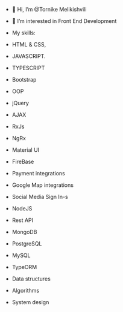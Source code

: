 - 👋 Hi, I’m @Tornike Melikishvili
- 👀 I’m interested in Front End Development

- My skills:
- HTML & CSS,
- JAVASCRIPT.
- TYPESCRIPT
- Bootstrap
- OOP
- jQuery
- AJAX
- RxJs
- NgRx
- Material UI
- FireBase
- Payment integrations
- Google Map integrations
- Social Media Sign In-s
- NodeJS
- Rest API
- MongoDB
- PostgreSQL
- MySQL
- TypeORM
- Data structures
- Algorithms
- System design

